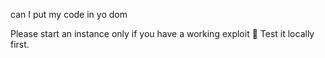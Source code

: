 can I put my code in yo dom

Please start an instance only if you have a working exploit 🙏 Test it locally first.
